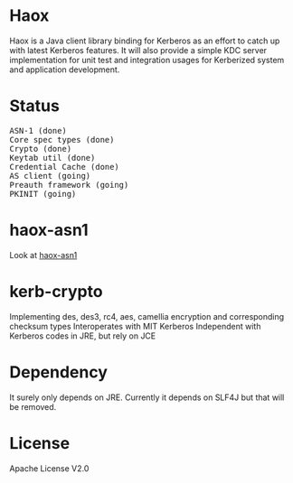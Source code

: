 Haox
====

Haox is a Java client library binding for Kerberos as an effort to catch up with latest Kerberos features. It will also provide a simple KDC
server implementation for unit test and integration usages for Kerberized system and application development.

Status
=
<pre>
ASN-1 (done)
Core spec types (done)
Crypto (done)
Keytab util (done)
Credential Cache (done)
AS client (going)
Preauth framework (going)
PKINIT (going)
</pre>

haox-asn1
=
Look at [haox-asn1](https://github.com/drankye/haox/haox-asn1/README.md)

kerb-crypto
=
Implementing des, des3, rc4, aes, camellia encryption and corresponding checksum types
Interoperates with MIT Kerberos
Independent with Kerberos codes in JRE, but rely on JCE

Dependency
=
It surely only depends on JRE. Currently it depends on SLF4J but that will be removed.

License
=
Apache License V2.0